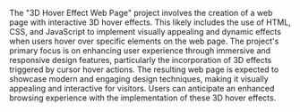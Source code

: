 The "3D Hover Effect Web Page" project involves the creation of a web page with interactive 3D hover effects. This likely includes the use of HTML, CSS, and JavaScript to implement visually appealing and dynamic effects when users hover over specific elements on the web page. The project's primary focus is on enhancing user experience through immersive and responsive design features, particularly the incorporation of 3D effects triggered by cursor hover actions. The resulting web page is expected to showcase modern and engaging design techniques, making it visually appealing and interactive for visitors. Users can anticipate an enhanced browsing experience with the implementation of these 3D hover effects.
